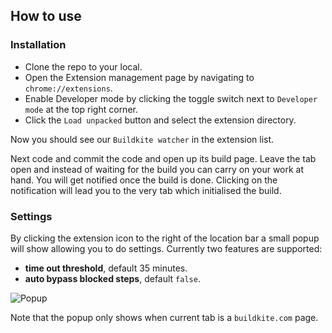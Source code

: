 ## How to use

### Installation

* Clone the repo to your local.
* Open the Extension management page by navigating to `chrome://extensions`.
* Enable Developer mode by clicking the toggle switch next to `Developer mode` at the top right corner.
* Click the `Load unpacked` button and select the extension directory.

Now you should see our `Buildkite watcher` in the extension list.

Next code and commit the code and open up its build page. Leave the tab open and instead of waiting for the build you can carry on your work at hand. You will get notified once the build is done. Clicking on the notification will lead you to the very tab which initialised the build.

### Settings

By clicking the extension icon to the right of the location bar a small popup will show allowing you to do settings. Currently two features are supported:

* **time out threshold**, default 35 minutes.
* **auto bypass blocked steps**, default `false`.

![Popup](../assets/popup.png)

Note that the popup only shows when current tab is a `buildkite.com` page.